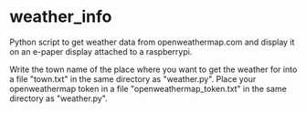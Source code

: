 # weather_info
Python script to get weather data from openweathermap.com and display it on an e-paper display attached to a raspberrypi.

Write the town name of the place where you want to get the weather for into a file "town.txt" in the same directory as "weather.py".
Place your openweathermap token in a file "openweathermap_token.txt" in the same directory as "weather.py".
